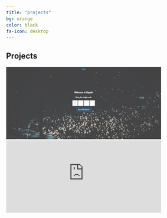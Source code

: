 ```yaml
---
title: "projects"
bg: orange
color: black
fa-icon: desktop
---
```


## Projects

<span class="column">
  <a href="http://abgripple.herokuapp.com">
    <img src="img/ripple.JPG" width="420" height="196" alt="Ripple"/>
  </a>
  <iframe width="420" height="196" src="https://www.youtube.com/embed/Ll7MTgHA0cc" frameborder="0" allow="accelerometer; autoplay; encrypted-media; gyroscope; picture-in-picture" allowfullscreen></iframe>
</span>
